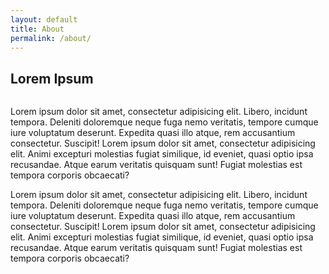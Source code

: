 ```yaml
---
layout: default
title: About
permalink: /about/
---
```


<div class="section">
    <div class="section-wrap">
        <div class="userContent">
            <h2 class="hdg hdg_2 hdg_decorated">Lorem Ipsum</h2>
            <img src="//placehold.it/200x200" class="left" alt="">
            <p>Lorem ipsum dolor sit amet, consectetur adipisicing elit. Libero, incidunt tempora. Deleniti doloremque neque fuga nemo veritatis, tempore cumque iure voluptatum deserunt. Expedita quasi illo atque, rem accusantium consectetur. Suscipit! Lorem ipsum dolor sit amet, consectetur adipisicing elit. Animi excepturi molestias fugiat similique, id eveniet, quasi optio ipsa recusandae. Atque earum veritatis quisquam sunt! Fugiat molestias est tempora corporis obcaecati?</p>
            <p>Lorem ipsum dolor sit amet, consectetur adipisicing elit. Libero, incidunt tempora. Deleniti doloremque neque fuga nemo veritatis, tempore cumque iure voluptatum deserunt. Expedita quasi illo atque, rem accusantium consectetur. Suscipit! Lorem ipsum dolor sit amet, consectetur adipisicing elit. Animi excepturi molestias fugiat similique, id eveniet, quasi optio ipsa recusandae. Atque earum veritatis quisquam sunt! Fugiat molestias est tempora corporis obcaecati?</p>
        </div>
    </div>
</div>


